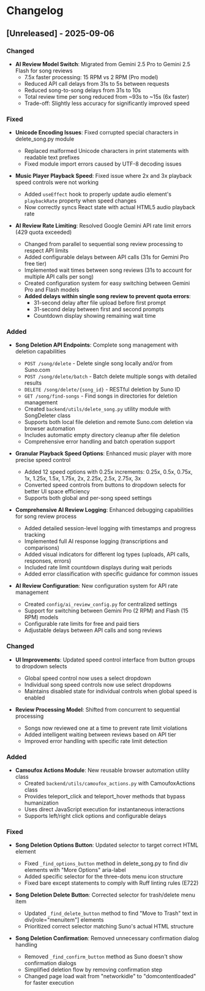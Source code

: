 # Changelog

## [Unreleased] - 2025-09-06

### Changed
- **AI Review Model Switch**: Migrated from Gemini 2.5 Pro to Gemini 2.5 Flash for song reviews
  - 7.5x faster processing: 15 RPM vs 2 RPM (Pro model)
  - Reduced API call delays from 31s to 5s between requests
  - Reduced song-to-song delays from 31s to 10s
  - Total review time per song reduced from ~93s to ~15s (6x faster)
  - Trade-off: Slightly less accuracy for significantly improved speed

### Fixed
- **Unicode Encoding Issues**: Fixed corrupted special characters in delete_song.py module
  - Replaced malformed Unicode characters in print statements with readable text prefixes
  - Fixed module import errors caused by UTF-8 decoding issues

- **Music Player Playback Speed**: Fixed issue where 2x and 3x playback speed controls were not working
  - Added `useEffect` hook to properly update audio element's `playbackRate` property when speed changes
  - Now correctly syncs React state with actual HTML5 audio playback rate

- **AI Review Rate Limiting**: Resolved Google Gemini API rate limit errors (429 quota exceeded)
  - Changed from parallel to sequential song review processing to respect API limits
  - Added configurable delays between API calls (31s for Gemini Pro free tier)
  - Implemented wait times between song reviews (31s to account for multiple API calls per song)
  - Created configuration system for easy switching between Gemini Pro and Flash models
  - **Added delays within single song review to prevent quota errors**:
    - 31-second delay after file upload before first prompt
    - 31-second delay between first and second prompts
    - Countdown display showing remaining wait time

### Added
- **Song Deletion API Endpoints**: Complete song management with deletion capabilities
  - `POST /song/delete` - Delete single song locally and/or from Suno.com
  - `POST /song/delete/batch` - Batch delete multiple songs with detailed results
  - `DELETE /song/delete/{song_id}` - RESTful deletion by Suno ID
  - `GET /song/find-songs` - Find songs in directories for deletion management
  - Created `backend/utils/delete_song.py` utility module with SongDeleter class
  - Supports both local file deletion and remote Suno.com deletion via browser automation
  - Includes automatic empty directory cleanup after file deletion
  - Comprehensive error handling and batch operation support

- **Granular Playback Speed Options**: Enhanced music player with more precise speed control
  - Added 12 speed options with 0.25x increments: 0.25x, 0.5x, 0.75x, 1x, 1.25x, 1.5x, 1.75x, 2x, 2.25x, 2.5x, 2.75x, 3x
  - Converted speed controls from buttons to dropdown selects for better UI space efficiency
  - Supports both global and per-song speed settings

- **Comprehensive AI Review Logging**: Enhanced debugging capabilities for song review process
  - Added detailed session-level logging with timestamps and progress tracking
  - Implemented full AI response logging (transcriptions and comparisons)
  - Added visual indicators for different log types (uploads, API calls, responses, errors)
  - Included rate limit countdown displays during wait periods
  - Added error classification with specific guidance for common issues

- **AI Review Configuration**: New configuration system for API rate management
  - Created `config/ai_review_config.py` for centralized settings
  - Support for switching between Gemini Pro (2 RPM) and Flash (15 RPM) models
  - Configurable rate limits for free and paid tiers
  - Adjustable delays between API calls and song reviews

### Changed
- **UI Improvements**: Updated speed control interface from button groups to dropdown selects
  - Global speed control now uses a select dropdown
  - Individual song speed controls now use select dropdowns
  - Maintains disabled state for individual controls when global speed is enabled

- **Review Processing Model**: Shifted from concurrent to sequential processing
  - Songs now reviewed one at a time to prevent rate limit violations
  - Added intelligent waiting between reviews based on API tier
  - Improved error handling with specific rate limit detection

### Added
- **Camoufox Actions Module**: New reusable browser automation utility class
  - Created `backend/utils/camoufox_actions.py` with CamoufoxActions class
  - Provides teleport_click and teleport_hover methods that bypass humanization
  - Uses direct JavaScript execution for instantaneous interactions
  - Supports left/right click options and configurable delays

### Fixed
- **Song Deletion Options Button**: Updated selector to target correct HTML element
  - Fixed `_find_options_button` method in delete_song.py to find div elements with "More Options" aria-label
  - Added specific selector for the three-dots menu icon structure
  - Fixed bare except statements to comply with Ruff linting rules (E722)
  
- **Song Deletion Delete Button**: Corrected selector for trash/delete menu item
  - Updated `_find_delete_button` method to find "Move to Trash" text in div[role="menuitem"] elements
  - Prioritized correct selector matching Suno's actual HTML structure
  
- **Song Deletion Confirmation**: Removed unnecessary confirmation dialog handling
  - Removed `_find_confirm_button` method as Suno doesn't show confirmation dialogs
  - Simplified deletion flow by removing confirmation step
  - Changed page load wait from "networkidle" to "domcontentloaded" for faster execution